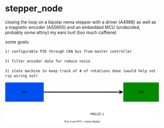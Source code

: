 # stepper_node
closing the loop on a bipolar nema stepper with a driver (A4988) as well as a magnetic encoder (AS5600) and an embedded MCU (undecided, probably some attiny)
my ears hurt (too much caffiene)

some goals:

    1) configurable PID through CAN bus from master controller  

    2) filter encoder data for reduce noise  

    3) state machine to keep track of # of rotations done (would help not rip wiring out)  

![](docs/system.drawio.svg)
